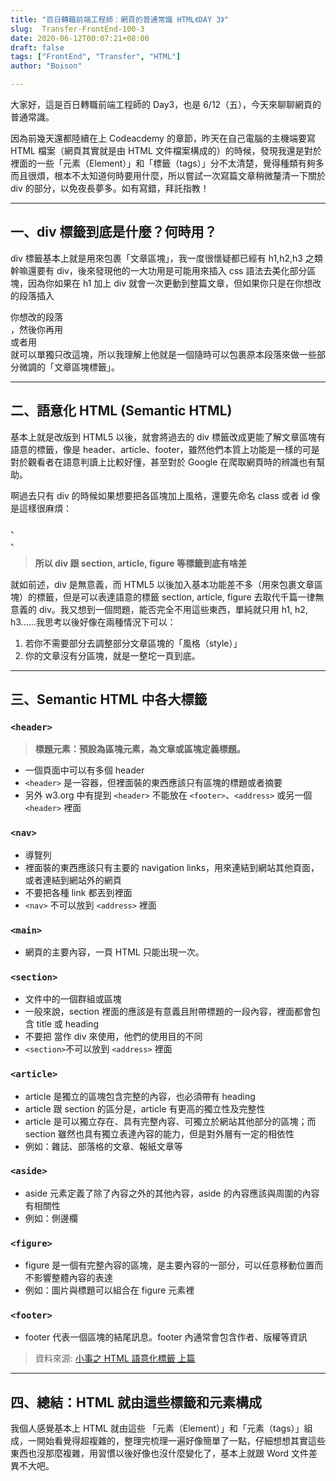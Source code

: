 ```yaml
---
title: "百日轉職前端工程師：網頁的普通常識 HTML《DAY 3》"
slug:  Transfer-FrontEnd-100-3
date: 2020-06-12T00:07:21+08:00
draft: false
tags: ["FrontEnd", "Transfer", "HTML"]
author: "Boison"

---
```


大家好，這是百日轉職前端工程師的 Day3，也是 6/12（五），今天來聊聊網頁的普通常識。

因為前幾天還都陸續在上 Codeacdemy 的章節，昨天在自己電腦的主機端要寫 HTML 檔案（網頁其實就是由 HTML 文件檔案構成的）的時候，發現我還是對於裡面的一些「元素（Element）」和「標籤（tags）」分不太清楚，覺得種類有夠多而且很煩，根本不太知道何時要用什麼，所以嘗試一次寫篇文章稍微釐清一下關於 div 的部分，以免夜長夢多。如有寫錯，拜託指教！

---

## 一、div 標籤到底是什麼？何時用？

div 標籤基本上就是用來包裹「文章區塊」，我一度很懷疑都已經有 h1,h2,h3 之類幹嘛還要有 div，後來發現他的一大功用是可能用來插入 css 語法去美化部分區塊，因為你如果在 h1 加上 div 就會一次更動到整篇文章，但如果你只是在你想改的段落插入<div>你想改的段落</div> ，然後你再用 <div class="bold"> 或者用 <div id="bold"> 就可以單獨只改這塊，所以我理解上他就是一個隨時可以包裹原本段落來做一些部分微調的「文章區塊標籤」。

---

## 二、語意化 HTML (Semantic HTML)

基本上就是改版到 HTML5 以後，就會將過去的 div 標籤改成更能了解文章區塊有語意的標籤，像是 header、article、footer，雖然他們本質上功能是一樣的可是對於觀看者在語意判讀上比較好懂，甚至對於 Google 在爬取網頁時的辨識也有幫助。

啊過去只有 div 的時候如果想要把各區塊加上風格，還要先命名 class 或者 id 像是這樣很麻煩：<div class="menu">、<div class="nav">、<div class="navication">

> **所以 div 跟 section, article, figure 等標籤到底有啥差**

就如前述，div 是無意義，而 HTML5 以後加入基本功能差不多（用來包裹文章區塊）的標籤，但是可以表達語意的標籤 section, article, figure 去取代千篇一律無意義的 div。我又想到一個問題，能否完全不用這些東西，單純就只用 h1, h2, h3......我思考以後好像在兩種情況下可以：

1. 若你不需要部分去調整部分文章區塊的「風格（style）」
2. 你的文章沒有分區塊，就是一整坨一頁到底。

---

## 三、Semantic HTML 中各大標籤

### `<header>`

> **標題元素：預設為區塊元素，為文章或區塊定義標題。**

- 一個頁面中可以有多個 header
- `<header>` 是一容器，但裡面裝的東西應該只有區塊的標題或者摘要
- 另外 w3.org 中有提到 `<header>` 不能放在 `<footer>`、`<address>` 或另一個 `<header>` 裡面

### `<nav>`

- 導覽列
- 裡面裝的東西應該只有主要的 navigation links，用來連結到網站其他頁面，或者連結到網站外的網頁
- 不要把各種 link 都丟到裡面
- `<nav>` 不可以放到 `<address>` 裡面

### `<main>`

- 網頁的主要內容，一頁 HTML 只能出現一次。

### `<section>`

- 文件中的一個群組或區塊
- 一般來說，section 裡面的應該是有意義且附帶標題的一段內容，裡面都會包含 title 或 heading
- 不要把 當作 div 來使用，他們的使用目的不同
- `<section>`不可以放到 `<address>` 裡面

### `<article>`

- article 是獨立的區塊包含完整的內容，也必須帶有 heading
- article 跟 section 的區分是，article 有更高的獨立性及完整性
- article 是可以獨立存在、具有完整內容、可獨立於網站其他部分的區塊；而 section 雖然也具有獨立表達內容的能力，但是對外層有一定的相依性
- 例如：雜誌、部落格的文章、報紙文章等

### `<aside>`

- aside 元素定義了除了內容之外的其他內容，aside 的內容應該與周圍的內容有相關性
- 例如：側邊欄

### `<figure>`

- figure 是一個有完整內容的區塊，是主要內容的一部分，可以任意移動位置而不影響整體內容的表達
- 例如：圖片與標題可以組合在 figure 元素裡

### `<footer>`

- footer 代表一個區塊的結尾訊息。footer 內通常會包含作者、版權等資訊

> 資料來源: [小事之 HTML 語意化標籤 上篇](https://ithelp.ithome.com.tw/articles/10195356)

---

## 四、總結：HTML 就由這些標籤和元素構成

我個人感覺基本上 HTML 就由這些 「元素（Element）」和「元素（tags）」組成，一開始看覺得超複雜的，整理完梳理一遍好像簡單了一點，仔細想想其實這些東西也沒那麼複雜，用習慣以後好像也沒什麼變化了，基本上就跟 Word 文件差異不大吧。
